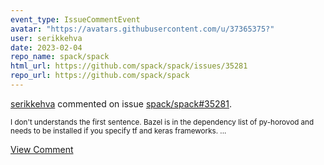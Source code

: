 ```yaml
---
event_type: IssueCommentEvent
avatar: "https://avatars.githubusercontent.com/u/37365375?"
user: serikkehva
date: 2023-02-04
repo_name: spack/spack
html_url: https://github.com/spack/spack/issues/35281
repo_url: https://github.com/spack/spack
---
```


<a href='https://github.com/serikkehva' target='_blank'>serikkehva</a> commented on issue <a href='https://github.com/spack/spack/issues/35281' target='_blank'>spack/spack#35281</a>.

<small>I don't understands the first sentence. Bazel is in the dependency list of py-horovod and needs to be installed if you specify tf and keras frameworks....</small>

<a href='https://github.com/spack/spack/issues/35281' target='_blank'>View Comment</a>